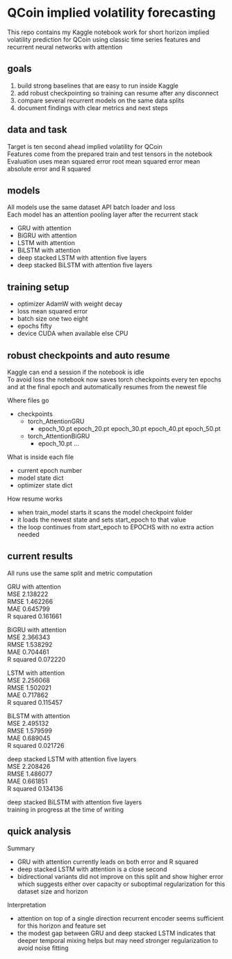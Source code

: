 # QCoin implied volatility forecasting

This repo contains my Kaggle notebook work for short horizon implied volatility prediction for QCoin using classic time series features and recurrent neural networks with attention

## goals

1. build strong baselines that are easy to run inside Kaggle
2. add robust checkpointing so training can resume after any disconnect
3. compare several recurrent models on the same data splits
4. document findings with clear metrics and next steps

## data and task

Target is ten second ahead implied volatility for QCoin  
Features come from the prepared train and test tensors in the notebook  
Evaluation uses mean squared error root mean squared error mean absolute error and R squared

## models

All models use the same dataset API batch loader and loss  
Each model has an attention pooling layer after the recurrent stack

* GRU with attention
* BiGRU with attention
* LSTM with attention
* BiLSTM with attention
* deep stacked LSTM with attention five layers
* deep stacked BiLSTM with attention five layers

## training setup

* optimizer AdamW with weight decay
* loss mean squared error
* batch size one two eight
* epochs fifty
* device CUDA when available else CPU

## robust checkpoints and auto resume

Kaggle can end a session if the notebook is idle  
To avoid loss the notebook now saves torch checkpoints every ten epochs and at the final epoch and automatically resumes from the newest file

Where files go
* checkpoints  
  * torch_AttentionGRU  
    * epoch_10.pt epoch_20.pt epoch_30.pt epoch_40.pt epoch_50.pt  
  * torch_AttentionBiGRU  
    * epoch_10.pt …

What is inside each file
* current epoch number
* model state dict
* optimizer state dict

How resume works
* when train_model starts it scans the model checkpoint folder
* it loads the newest state and sets start_epoch to that value
* the loop continues from start_epoch to EPOCHS with no extra action needed

## current results

All runs use the same split and metric computation

GRU with attention  
MSE 2.138222  
RMSE 1.462266  
MAE 0.645799  
R squared 0.161661

BiGRU with attention  
MSE 2.366343  
RMSE 1.538292  
MAE 0.704461  
R squared 0.072220

LSTM with attention  
MSE 2.256068  
RMSE 1.502021  
MAE 0.717862  
R squared 0.115457

BiLSTM with attention  
MSE 2.495132  
RMSE 1.579599  
MAE 0.689045  
R squared 0.021726

deep stacked LSTM with attention five layers  
MSE 2.208426  
RMSE 1.486077  
MAE 0.661851  
R squared 0.134136

deep stacked BiLSTM with attention five layers  
training in progress at the time of writing

## quick analysis

Summary  
* GRU with attention currently leads on both error and R squared  
* deep stacked LSTM with attention is a close second  
* bidirectional variants did not improve on this split and show higher error which suggests either over capacity or suboptimal regularization for this dataset size and horizon

Interpretation  
* attention on top of a single direction recurrent encoder seems sufficient for this horizon and feature set  
* the modest gap between GRU and deep stacked LSTM indicates that deeper temporal mixing helps but may need stronger regularization to avoid noise fitting
